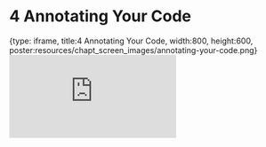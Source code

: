 # 4 Annotating Your Code
 
{type: iframe, title:4 Annotating Your Code, width:800, height:600, poster:resources/chapt_screen_images/annotating-your-code.png}
![](https://hutchdatascience.org/AI_for_software/no_toc/annotating-your-code.html)
 

 
